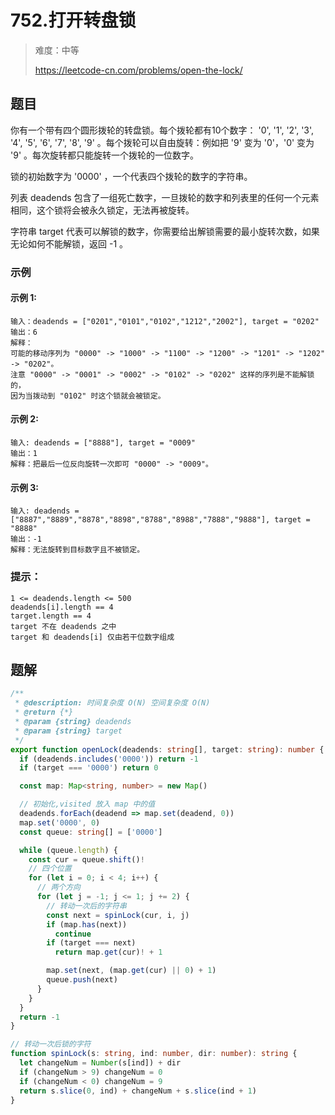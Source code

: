# 752.打开转盘锁

> 难度：中等
>
> https://leetcode-cn.com/problems/open-the-lock/

## 题目

你有一个带有四个圆形拨轮的转盘锁。每个拨轮都有10个数字： '0', '1', '2', '3', '4', '5', '6', '7', '8', '9' 。每个拨轮可以自由旋转：例如把 '9' 变为 '0'，'0' 变为 '9' 。每次旋转都只能旋转一个拨轮的一位数字。

锁的初始数字为 '0000' ，一个代表四个拨轮的数字的字符串。

列表 deadends 包含了一组死亡数字，一旦拨轮的数字和列表里的任何一个元素相同，这个锁将会被永久锁定，无法再被旋转。

字符串 target 代表可以解锁的数字，你需要给出解锁需要的最小旋转次数，如果无论如何不能解锁，返回 -1 。

### 示例

#### 示例 1:

```
输入：deadends = ["0201","0101","0102","1212","2002"], target = "0202"
输出：6
解释：
可能的移动序列为 "0000" -> "1000" -> "1100" -> "1200" -> "1201" -> "1202" -> "0202"。
注意 "0000" -> "0001" -> "0002" -> "0102" -> "0202" 这样的序列是不能解锁的，
因为当拨动到 "0102" 时这个锁就会被锁定。
```

#### 示例 2:

```
输入: deadends = ["8888"], target = "0009"
输出：1
解释：把最后一位反向旋转一次即可 "0000" -> "0009"。
```

#### 示例 3:

```
输入: deadends = ["8887","8889","8878","8898","8788","8988","7888","9888"], target = "8888"
输出：-1
解释：无法旋转到目标数字且不被锁定。
```

### 提示：

```
1 <= deadends.length <= 500
deadends[i].length == 4
target.length == 4
target 不在 deadends 之中
target 和 deadends[i] 仅由若干位数字组成
```

## 题解

```ts
/**
 * @description: 时间复杂度 O(N) 空间复杂度 O(N)
 * @return {*}
 * @param {string} deadends
 * @param {string} target
 */
export function openLock(deadends: string[], target: string): number {
  if (deadends.includes('0000')) return -1
  if (target === '0000') return 0

  const map: Map<string, number> = new Map()

  // 初始化,visited 放入 map 中的值
  deadends.forEach(deadend => map.set(deadend, 0))
  map.set('0000', 0)
  const queue: string[] = ['0000']

  while (queue.length) {
    const cur = queue.shift()!
    // 四个位置
    for (let i = 0; i < 4; i++) {
      // 两个方向
      for (let j = -1; j <= 1; j += 2) {
        // 转动一次后的字符串
        const next = spinLock(cur, i, j)
        if (map.has(next))
          continue
        if (target === next)
          return map.get(cur)! + 1

        map.set(next, (map.get(cur) || 0) + 1)
        queue.push(next)
      }
    }
  }
  return -1
}

// 转动一次后锁的字符
function spinLock(s: string, ind: number, dir: number): string {
  let changeNum = Number(s[ind]) + dir
  if (changeNum > 9) changeNum = 0
  if (changeNum < 0) changeNum = 9
  return s.slice(0, ind) + changeNum + s.slice(ind + 1)
}
```

